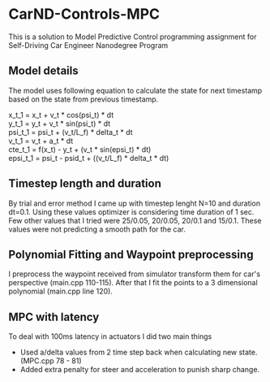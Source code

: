# CarND-Controls-MPC

This is a solution to Model Predictive Control programming assignment for Self-Driving Car Engineer Nanodegree Program


## Model details

The model uses following equation to calculate the state for next timestamp based on the state from previous timestamp. 

x_t_1 = x_t + v_t * cos(psi_t) * dt  
y_t_1 = y_t + v_t * sin(psi_t) * dt  
psi_t_1 = psi_t + (v_t/L_f) * delta_t * dt   
v_t_1 = v_t + a_t * dt   
cte_t_1 = f(x_t) - y_t + (v_t * sin(epsi_t) * dt)   
epsi_t_1 = psi_t - psid_t + ((v_t/L_f) * delta_t * dt)   

## Timestep length and duration

By trial and error method I came up with timestep lenght N=10 and duration dt=0.1. Using these values optimizer is considering time duration of 1 sec. Few other values that I tried were 25/0.05, 20/0.05, 20/0.1 and 15/0.1. These values were not predicting a smooth path for the car.


## Polynomial Fitting and Waypoint preprocessing

I preprocess the waypoint received from simulator transform them for car's perspective (main.cpp 110-115). After that I fit the points to a 3 dimensional polynomial (main.cpp line 120).

## MPC with latency 

To deal with 100ms latency in actuators I did two main things

* Used a/delta values from 2 time step back when calculating new state. (MPC.cpp 78 - 81)
* Added extra penalty for steer and acceleration to punish sharp change. 
